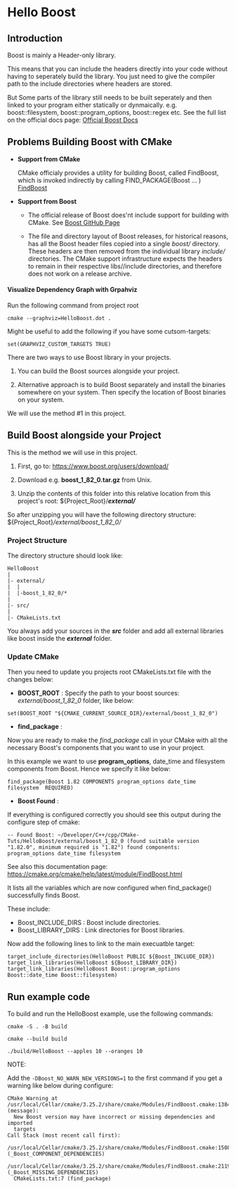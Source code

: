 # Hello Boost 

## Introduction

Boost is mainly a Header-only library. 

This means that you can include the headers directly into your code without having to seperately build the library. You just need to give the compiler path to the include directories where headers are stored.

But Some parts of the library still needs to be built seperately and then linked to your program either statically or dynmaically. e.g. boost::filesystem, boost::program_options, boost::regex etc.  See the full list on the official docs page: [Official Boost Docs](https://www.boost.org/doc/libs/1_84_0/more/getting_started/unix-variants.html#header-only-libraries)

## Problems Building Boost with CMake

- **Support from CMake**

  CMake officialy provides a utility for building Boost, called FindBoost, which is invoked indirectly by calling FIND_PACKAGE(Boost ... )
  [FindBoost](https://cmake.org/cmake/help/latest/module/FindBoost.html)

- **Support from Boost**
  - The official release of Boost does'nt include support for building with CMake. 
    See [Boost GitHub Page](https://github.com/boostorg/cmake?tab=readme-ov-file)
 
  - The file and directory layout of Boost releases, for historical reasons, has all the Boost header files copied into a single *boost/* directory. These headers are then removed from the individual library *include/* directories. The CMake support infrastructure expects the headers to remain in their respective libs/<libname>/include directories, and therefore does not work on a release archive.

#### Visualize Dependency Graph with Grpahviz

Run the following command from project root
```
cmake --graphviz=HelloBoost.dot . 
```

Might be useful to add the following if you have some cutsom-targets:

```
set(GRAPHVIZ_CUSTOM_TARGETS TRUE)
```

There are two ways to use Boost library in your projects. 

1. You can build the Boost sources alongside your project. 

2. Alternative approach is to build Boost separately and install the binaries somewhere on your system. Then specify the location of Boost binaries on your system.

We will use the method #1 in this project.

## Build Boost alongside your Project

This is the method we will use in this project.

1.  First, go to:  https://www.boost.org/users/download/ 

2. Download e.g. **boost_1_82_0.tar.gz** from Unix.

3. Unzip the contents of this folder into this relative location from this project's root: 
    ${Project_Root}/***external/***

So after unzipping you will have the following directory structure:
    ${Project_Root}*/external/boost_1_82_0/*

### Project Structure

The directory structure should look like:

    HelloBoost
    |
    |- external/
    |  |
    |  |-boost_1_82_0/*
    |
    |- src/
    |
    |- CMakeLists.txt


You always add your sources in the ***src*** folder and add all external libraries like boost inside the ***external*** folder.

### Update CMake

Then you need to update you projects root CMakeLists.txt file with the changes below:

- **BOOST_ROOT** :
Specify the path to your boost sources: *external/boost_1_82_0* folder, like below:

```
set(BOOST_ROOT "${CMAKE_CURRENT_SOURCE_DIR}/external/boost_1_82_0")
```

- **find_package** :

Now you are ready to make the *find_package* call in your CMake with all the necessary Boost's components that you want to use in your project. 

In this example we want to use  **program_options**, date_time and filesystem components from Boost. Hence we specify it like below:

```
find_package(Boost 1.82 COMPONENTS program_options date_time filesystem  REQUIRED)
```

- **Boost Found** : 

If everything is configured correctly you should see this output during the configure step of cmake:

```
-- Found Boost: ~/Developer/C++/cpp/CMake-Tuts/HelloBoost/external/boost_1_82_0 (found suitable version "1.82.0", minimum required is "1.82") found components: program_options date_time filesystem 
```

See also this documentation page:
https://cmake.org/cmake/help/latest/module/FindBoost.html

It lists all the variables which are now configured when find_package() successfully finds Boost.

These include:

- Boost_INCLUDE_DIRS :   Boost include directories.
- Boost_LIBRARY_DIRS :   Link directories for Boost libraries.


Now add the following lines to link to the main execuatble target:

```
target_include_directories(HelloBoost PUBLIC ${Boost_INCLUDE_DIR}) 
target_link_libraries(HelloBoost ${Boost_LIBRARY_DIR})
target_link_libraries(HelloBoost Boost::program_options Boost::date_time Boost::filesystem)
```



## Run example code

To build and run the HelloBoost example, use the following commands:

```
cmake -S . -B build 
```

```
cmake --build build
```

```
./build/HelloBoost --apples 10 --oranges 10
```

NOTE:

Add the `-DBoost_NO_WARN_NEW_VERSIONS=1` to the first command if you get a warning like below during configure:

```
CMake Warning at /usr/local/Cellar/cmake/3.25.2/share/cmake/Modules/FindBoost.cmake:1384 (message):
  New Boost version may have incorrect or missing dependencies and imported
  targets
Call Stack (most recent call first):
  /usr/local/Cellar/cmake/3.25.2/share/cmake/Modules/FindBoost.cmake:1508 (_Boost_COMPONENT_DEPENDENCIES)
  /usr/local/Cellar/cmake/3.25.2/share/cmake/Modules/FindBoost.cmake:2119 (_Boost_MISSING_DEPENDENCIES)
  CMakeLists.txt:7 (find_package)
```